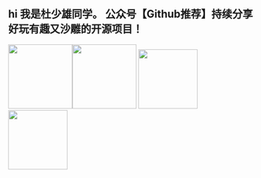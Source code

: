  ## hi 我是杜少雄同学。 公众号【Github推荐】持续分享好玩有趣又沙雕的开源项目！
 
<img height="130px" length='300px' src="https://github-readme-stats.vercel.app/api?hide_title=true&cache_seconds=1800&username=shaoxiongdu&hide_border=false&show_icons=true&include_all_commits=true&count_private=true&theme=buefy&locale=cn&line_height=20" /><img height="130px" length='500px' src="https://github-readme-stats.vercel.app/api/top-langs/?username=shaoxiongdu&hide_title=true&hide_border=false&line_height=20&theme=flag-india&layout=compact&locale=cn" />
<img height="120px" src='https://github-readme-stats.vercel.app/api/wakatime?&username=shaoxiongdu&compact=layout&hide_title=true' />
<a href='https://github.com/shaoxiongdu/blog'><img height="120px" src='https://github-readme-stats.vercel.app/api/pin/?username=shaoxiongdu&repo=blog'></a>
